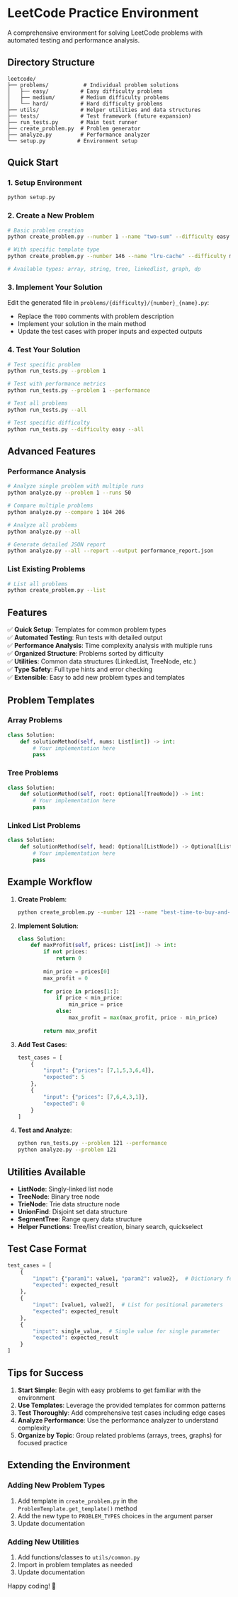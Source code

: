 # LeetCode Practice Environment

A comprehensive environment for solving LeetCode problems with automated testing and performance analysis.

## Directory Structure

```
leetcode/
├── problems/           # Individual problem solutions
│   ├── easy/          # Easy difficulty problems
│   ├── medium/        # Medium difficulty problems
│   └── hard/          # Hard difficulty problems
├── utils/             # Helper utilities and data structures
├── tests/             # Test framework (future expansion)
├── run_tests.py       # Main test runner
├── create_problem.py  # Problem generator
├── analyze.py         # Performance analyzer
└── setup.py          # Environment setup
```

## Quick Start

### 1. Setup Environment
```bash
python setup.py
```

### 2. Create a New Problem
```bash
# Basic problem creation
python create_problem.py --number 1 --name "two-sum" --difficulty easy

# With specific template type
python create_problem.py --number 146 --name "lru-cache" --difficulty medium --type linkedlist

# Available types: array, string, tree, linkedlist, graph, dp
```

### 3. Implement Your Solution
Edit the generated file in `problems/{difficulty}/{number}_{name}.py`:
- Replace the `TODO` comments with problem description
- Implement your solution in the main method
- Update the test cases with proper inputs and expected outputs

### 4. Test Your Solution
```bash
# Test specific problem
python run_tests.py --problem 1

# Test with performance metrics
python run_tests.py --problem 1 --performance

# Test all problems
python run_tests.py --all

# Test specific difficulty
python run_tests.py --difficulty easy --all
```

## Advanced Features

### Performance Analysis
```bash
# Analyze single problem with multiple runs
python analyze.py --problem 1 --runs 50

# Compare multiple problems
python analyze.py --compare 1 104 206

# Analyze all problems
python analyze.py --all

# Generate detailed JSON report
python analyze.py --all --report --output performance_report.json
```

### List Existing Problems
```bash
# List all problems
python create_problem.py --list
```

## Features

✅ **Quick Setup**: Templates for common problem types  
✅ **Automated Testing**: Run tests with detailed output  
✅ **Performance Analysis**: Time complexity analysis with multiple runs  
✅ **Organized Structure**: Problems sorted by difficulty  
✅ **Utilities**: Common data structures (LinkedList, TreeNode, etc.)  
✅ **Type Safety**: Full type hints and error checking  
✅ **Extensible**: Easy to add new problem types and templates  

## Problem Templates

### Array Problems
```python
class Solution:
    def solutionMethod(self, nums: List[int]) -> int:
        # Your implementation here
        pass
```

### Tree Problems
```python
class Solution:
    def solutionMethod(self, root: Optional[TreeNode]) -> int:
        # Your implementation here
        pass
```

### Linked List Problems
```python
class Solution:
    def solutionMethod(self, head: Optional[ListNode]) -> Optional[ListNode]:
        # Your implementation here
        pass
```

## Example Workflow

1. **Create Problem**:
   ```bash
   python create_problem.py --number 121 --name "best-time-to-buy-and-sell-stock" --difficulty easy --type array
   ```

2. **Implement Solution**:
   ```python
   class Solution:
       def maxProfit(self, prices: List[int]) -> int:
           if not prices:
               return 0
           
           min_price = prices[0]
           max_profit = 0
           
           for price in prices[1:]:
               if price < min_price:
                   min_price = price
               else:
                   max_profit = max(max_profit, price - min_price)
           
           return max_profit
   ```

3. **Add Test Cases**:
   ```python
   test_cases = [
       {
           "input": {"prices": [7,1,5,3,6,4]},
           "expected": 5
       },
       {
           "input": {"prices": [7,6,4,3,1]},
           "expected": 0
       }
   ]
   ```

4. **Test and Analyze**:
   ```bash
   python run_tests.py --problem 121 --performance
   python analyze.py --problem 121
   ```

## Utilities Available

- **ListNode**: Singly-linked list node
- **TreeNode**: Binary tree node  
- **TrieNode**: Trie data structure node
- **UnionFind**: Disjoint set data structure
- **SegmentTree**: Range query data structure
- **Helper Functions**: Tree/list creation, binary search, quickselect

## Test Case Format

```python
test_cases = [
    {
        "input": {"param1": value1, "param2": value2},  # Dictionary for named parameters
        "expected": expected_result
    },
    {
        "input": [value1, value2],  # List for positional parameters  
        "expected": expected_result
    },
    {
        "input": single_value,  # Single value for single parameter
        "expected": expected_result
    }
]
```

## Tips for Success

1. **Start Simple**: Begin with easy problems to get familiar with the environment
2. **Use Templates**: Leverage the provided templates for common patterns
3. **Test Thoroughly**: Add comprehensive test cases including edge cases
4. **Analyze Performance**: Use the performance analyzer to understand complexity
5. **Organize by Topic**: Group related problems (arrays, trees, graphs) for focused practice

## Extending the Environment

### Adding New Problem Types
1. Add template in `create_problem.py` in the `ProblemTemplate.get_template()` method
2. Add the new type to `PROBLEM_TYPES` choices in the argument parser
3. Update documentation

### Adding New Utilities
1. Add functions/classes to `utils/common.py`
2. Import in problem templates as needed
3. Update documentation

Happy coding! 🚀
